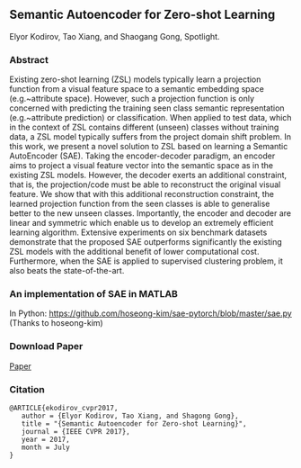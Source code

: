 ## Semantic Autoencoder for Zero-shot Learning
Elyor Kodirov, Tao Xiang, and Shaogang Gong, Spotlight.

### Abstract
Existing zero-shot learning (ZSL) models typically learn a projection function from a visual feature space to a semantic embedding space (e.g.~attribute space). However, such a projection function is only concerned with predicting the training seen class semantic representation (e.g.~attribute prediction) or classification. When applied to test data, which in the context of ZSL contains different (unseen) classes without training data, a ZSL model typically suffers from the project domain shift problem. In this work, we present a novel solution to ZSL based on learning a Semantic AutoEncoder (SAE). Taking the encoder-decoder paradigm, an encoder aims to project a visual feature vector into the semantic space as in the existing ZSL models. However, the decoder exerts an additional constraint, that is, the projection/code must be able to reconstruct the original visual feature. We show that with this additional reconstruction constraint, the learned projection function from the seen classes is able to generalise better to the new unseen classes. Importantly, the encoder and decoder are linear and symmetric which enable us to develop an extremely efficient learning algorithm. Extensive experiments on six benchmark datasets demonstrate that the proposed SAE outperforms significantly the existing ZSL models with the additional benefit of lower computational cost. Furthermore, when the SAE is applied to supervised clustering problem, it also beats the state-of-the-art.

### An implementation of SAE in MATLAB
In Python: https://github.com/hoseong-kim/sae-pytorch/blob/master/sae.py (Thanks to hoseong-kim)

### Download Paper

[Paper](https://sites.google.com/site/elyorkodirovresearch/elyor_cvpr2017.pdf?attredirects=0&d=1)

### Citation

```
@ARTICLE{ekodirov_cvpr2017,
   author = {Elyor Kodirov, Tao Xiang, and Shagong Gong},
   title = "{Semantic Autoencoder for Zero-shot Learning}",
   journal = {IEEE CVPR 2017},
   year = 2017,
   month = July
}
```


